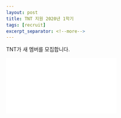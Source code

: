 ```yaml
---
layout: post
title: TNT 지원 2020년 1학기
tags: [recruit]
excerpt_separator: <!--more-->
---
```


TNT가 새 멤버를 모집합니다. 

![img](assets/img/TNT_2020_1_recruit_poster.pdf)
